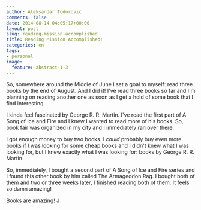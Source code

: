 ```yaml
---
author: Aleksandar Todorović
comments: false
date: 2014-08-14 04:05:17+00:00
layout: post
slug: reading-mission-accomplished
title: Reading Mission Accomplished!
categories: en
tags:
- personal
image:
  feature: abstract-1-3
---
```


So, somewhere around the Middle of June I set a goal to myself: read three books by the end of August. And I did it! I've read three books so far and I'm planning on reading another one as soon as I get a hold of some book that I find interesting.

I kinda feel fascinated by George R. R. Martin. I've read the first part of A Song of Ice and Fire and I knew I wanted to read more of his books. So, book fair was organized in my city and I immediately ran over there.

I got enough money to buy two books. I _could_ probably buy even more books if I was looking for some cheap books and I didn't knew what I was looking for, but I knew exactly what I was looking for: books by George R. R. Martin.

So, immediately, I bought a second part of A Song of Ice and Fire series and I found this other book by him called The Armageddon Rag. I bought both of them and two or three weeks later, I finished reading both of them. It feels so damn amazing!

Books are amazing! J
